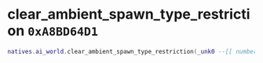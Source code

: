 # clear_ambient_spawn_type_restriction `0xA8BD64D1`

```lua
natives.ai_world.clear_ambient_spawn_type_restriction(_unk0 --[[ number ]])
```